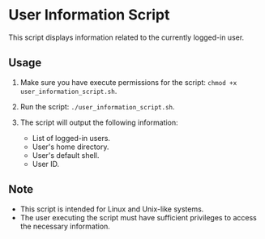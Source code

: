 # User Information Script

This script displays information related to the currently logged-in user.

## Usage

1. Make sure you have execute permissions for the script: `chmod +x user_information_script.sh`.
2. Run the script: `./user_information_script.sh`.
3. The script will output the following information:

    - List of logged-in users.
    - User's home directory.
    - User's default shell.
    - User ID.

## Note

- This script is intended for Linux and Unix-like systems.
- The user executing the script must have sufficient privileges to access the necessary information.

